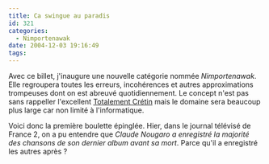 ```yaml
---
title: Ca swingue au paradis
id: 321
categories:
  - Nimportenawak
date: 2004-12-03 19:16:49
tags:
---
```


Avec ce billet, j'inaugure une nouvelle catégorie nommée _Nimportenawak_. Elle regroupera toutes les erreurs, incohérences et autres approximations trompeuses dont on est abreuvé quotidiennement. Le concept n'est pas sans rappeller l'excellent [Totalement Crétin](http://totalementcretin.apinc.org/ "Totalement crétin(s)") mais le domaine sera beaucoup plus large car non limité à l'informatique.

Voici donc la première boulette épinglée. Hier, dans le journal télévisé de France 2, on a pu entendre que _Claude Nougaro a enregistré la majorité des chansons de son dernier album avant sa mort_. Parce qu'il a enregistré les autres après&nbsp;?